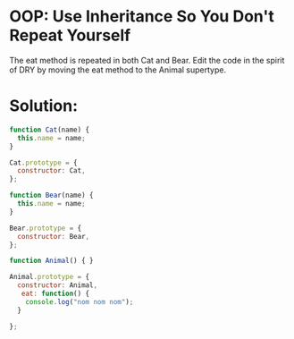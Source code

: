 # OOP: Use Inheritance So You Don't Repeat Yourself
The eat method is repeated in both Cat and Bear. Edit the code in the spirit of DRY by moving the eat method to the Animal supertype.
# Solution:
```javascript
function Cat(name) {
  this.name = name;
}

Cat.prototype = {
  constructor: Cat,
};

function Bear(name) {
  this.name = name;
}

Bear.prototype = {
  constructor: Bear,
};

function Animal() { }

Animal.prototype = {
  constructor: Animal,
   eat: function() {
    console.log("nom nom nom");
  }

};
```